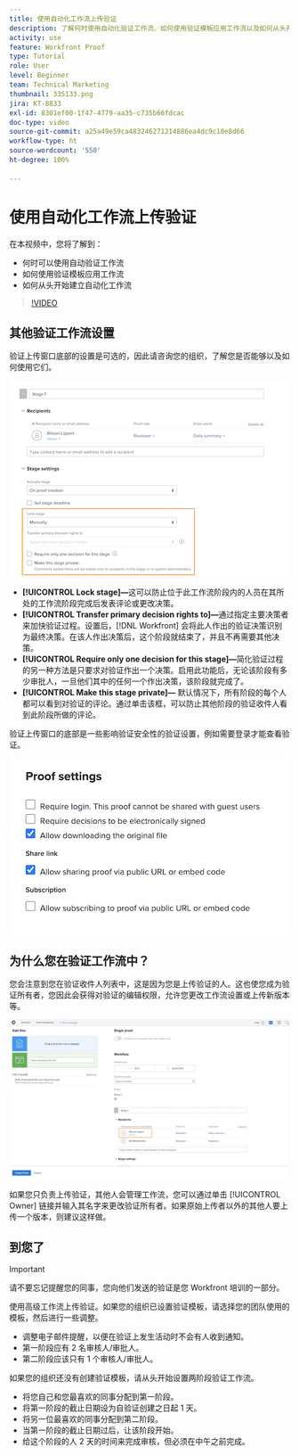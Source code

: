 ```yaml
---
title: 使用自动化工作流上传验证
description: 了解何时使用自动化验证工作流、如何使用验证模板应用工作流以及如何从头开始设置自动化工作流。
activity: use
feature: Workfront Proof
type: Tutorial
role: User
level: Beginner
team: Technical Marketing
thumbnail: 335133.png
jira: KT-8833
exl-id: 8301ef00-1f47-4779-aa35-c735b66fdcac
doc-type: video
source-git-commit: a25a49e59ca483246271214886ea4dc9c10e8d66
workflow-type: ht
source-wordcount: '550'
ht-degree: 100%

---
```


# 使用自动化工作流上传验证

在本视频中，您将了解到：

* 何时可以使用自动验证工作流
* 如何使用验证模板应用工作流
* 如何从头开始建立自动化工作流

>[!VIDEO](https://video.tv.adobe.com/v/335133/?quality=12&learn=on)



## 其他验证工作流设置

验证上传窗口底部的设置是可选的，因此请咨询您的组织，了解您是否能够以及如何使用它们。

![突出显示 [!UICONTROL Stage settings] 的 [!UICONTROL New Proof] 窗口的图像。](assets/additional-proof-workflow-settings.png)

* **[!UICONTROL Lock stage]—**&#x200B;这可以防止位于此工作流阶段内的人员在其所处的工作流阶段完成后发表评论或更改决策。
* **[!UICONTROL Transfer primary decision rights to]—**&#x200B;通过指定主要决策者来加快验证过程。设置后，[!DNL Workfront] 会将此人作出的验证决策识别为最终决策。在该人作出决策后，这个阶段就结束了，并且不再需要其他决策。
* **[!UICONTROL Require only one decision for this stage]—**&#x200B;简化验证过程的另一种方法是只要求对验证作出一个决策。启用此功能后，无论该阶段有多少审批人，一旦他们其中的任何一个作出决策，该阶段就完成了。
* **[!UICONTROL Make this stage private]—** 默认情况下，所有阶段的每个人都可以看到对验证的评论。通过单击该框，可以防止其他阶段的验证收件人看到此阶段所做的评论。

验证上传窗口的底部是一些影响验证安全性的验证设置，例如需要登录才能查看验证。

<!--
Learn more about these in the Proof settings section of the Configure a proof article.
-->

![验证上传窗口的 [!UICONTROL Proof settings] 部分的图像。](assets/additional-proof-workflow-settings-2.png)

<!--
### Learn more
* Automated workflow overview
* Automated workflow stages overview
-->

<!--
### Guides
* Plan an advanced workflow worksheet
-->

## 为什么您在验证工作流中？

您会注意到您在验证收件人列表中，这是因为您是上传验证的人。这也使您成为验证所有者，您因此会获得对验证的编辑权限，允许您更改工作流设置或上传新版本等。

![验证上传窗口的图像，其中验证所有者在收件人列表中突出显示。](assets/proof-owner.png)

如果您只负责上传验证，其他人会管理工作流，您可以通过单击 [!UICONTROL Owner] 链接并输入其名字来更改验证所有者。如果原始上传者以外的其他人要上传一个版本，则建议这样做。

## 到您了

>[!IMPORTANT]
>
>请不要忘记提醒您的同事，您向他们发送的验证是您 Workfront 培训的一部分。


使用高级工作流上传验证。如果您的组织已设置验证模板，请选择您的团队使用的模板，然后进行一些调整。

* 调整电子邮件提醒，以便在验证上发生活动时不会有人收到通知。
* 第一阶段应有 2 名审核人/审批人。
* 第二阶段应该只有 1 个审核人/审批人。

如果您的组织还没有创建验证模板，请从头开始设置两阶段验证工作流。

* 将您自己和您最喜欢的同事分配到第一阶段。
* 将第一阶段的截止日期设为自验证创建之日起 1 天。
* 将另一位最喜欢的同事分配到第二阶段。
* 当第一阶段的截止日期过后，让该阶段开始。
* 给这个阶段的人 2 天的时间来完成审核，但必须在中午之前完成。


